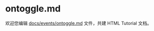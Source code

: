 ontoggle.md
===

欢迎您编辑 <a target="__blank" href="https://github.com/jaywcjlove/html-tutorial/blob/main/docs/events/ontoggle.md">docs/events/ontoggle.md</a> 文件，共建 HTML Tutorial 文档。